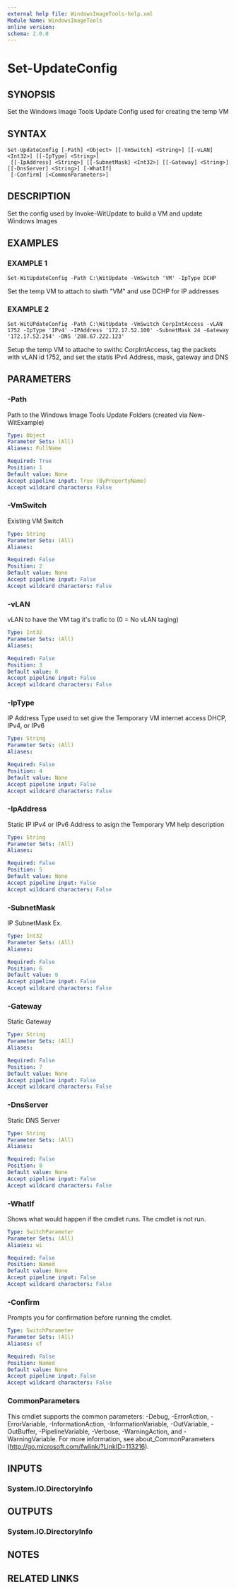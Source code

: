 ```yaml
---
external help file: WindowsImageTools-help.xml
Module Name: WindowsImageTools
online version:
schema: 2.0.0
---
```


# Set-UpdateConfig

## SYNOPSIS
Set the Windows Image Tools Update Config used for creating the temp VM

## SYNTAX

```
Set-UpdateConfig [-Path] <Object> [[-VmSwitch] <String>] [[-vLAN] <Int32>] [[-IpType] <String>]
 [[-IpAddress] <String>] [[-SubnetMask] <Int32>] [[-Gateway] <String>] [[-DnsServer] <String>] [-WhatIf]
 [-Confirm] [<CommonParameters>]
```

## DESCRIPTION
Set the config used by Invoke-WitUpdate to build a VM and update Windows Images

## EXAMPLES

### EXAMPLE 1
```
Set-WitUpdateConfig -Path C:\WitUpdate -VmSwitch 'VM' -IpType DCHP
```

Set the temp VM to attach to siwth "VM" and use DCHP for IP addresses

### EXAMPLE 2
```
Set-WitUPdateConfig -Path C:\WitUpdate -VmSwitch CorpIntAccess -vLAN 1752 -IpType 'IPv4' -IPAddress '172.17.52.100' -SubnetMask 24 -Gateway '172.17.52.254' -DNS '208.67.222.123'
```

Setup the temp VM to attache to swithc CorpIntAccess, tag the packets with vLAN id 1752, and set the statis IPv4 Address, mask, gateway and DNS

## PARAMETERS

### -Path
Path to the Windows Image Tools Update Folders (created via New-WitExample)

```yaml
Type: Object
Parameter Sets: (All)
Aliases: FullName

Required: True
Position: 1
Default value: None
Accept pipeline input: True (ByPropertyName)
Accept wildcard characters: False
```

### -VmSwitch
Existing VM Switch

```yaml
Type: String
Parameter Sets: (All)
Aliases:

Required: False
Position: 2
Default value: None
Accept pipeline input: False
Accept wildcard characters: False
```

### -vLAN
vLAN to have the VM tag it's trafic to (0 = No vLAN taging)

```yaml
Type: Int32
Parameter Sets: (All)
Aliases:

Required: False
Position: 3
Default value: 0
Accept pipeline input: False
Accept wildcard characters: False
```

### -IpType
IP Address Type used to set give the Temporary VM internet access DHCP, IPv4, or IPv6

```yaml
Type: String
Parameter Sets: (All)
Aliases:

Required: False
Position: 4
Default value: None
Accept pipeline input: False
Accept wildcard characters: False
```

### -IpAddress
Static IP IPv4 or IPv6 Address to asign the Temporary VM help description

```yaml
Type: String
Parameter Sets: (All)
Aliases:

Required: False
Position: 5
Default value: None
Accept pipeline input: False
Accept wildcard characters: False
```

### -SubnetMask
IP SubnetMask Ex.

```yaml
Type: Int32
Parameter Sets: (All)
Aliases:

Required: False
Position: 6
Default value: 0
Accept pipeline input: False
Accept wildcard characters: False
```

### -Gateway
Static Gateway

```yaml
Type: String
Parameter Sets: (All)
Aliases:

Required: False
Position: 7
Default value: None
Accept pipeline input: False
Accept wildcard characters: False
```

### -DnsServer
Static DNS Server

```yaml
Type: String
Parameter Sets: (All)
Aliases:

Required: False
Position: 8
Default value: None
Accept pipeline input: False
Accept wildcard characters: False
```

### -WhatIf
Shows what would happen if the cmdlet runs.
The cmdlet is not run.

```yaml
Type: SwitchParameter
Parameter Sets: (All)
Aliases: wi

Required: False
Position: Named
Default value: None
Accept pipeline input: False
Accept wildcard characters: False
```

### -Confirm
Prompts you for confirmation before running the cmdlet.

```yaml
Type: SwitchParameter
Parameter Sets: (All)
Aliases: cf

Required: False
Position: Named
Default value: None
Accept pipeline input: False
Accept wildcard characters: False
```

### CommonParameters
This cmdlet supports the common parameters: -Debug, -ErrorAction, -ErrorVariable, -InformationAction, -InformationVariable, -OutVariable, -OutBuffer, -PipelineVariable, -Verbose, -WarningAction, and -WarningVariable.
For more information, see about_CommonParameters (http://go.microsoft.com/fwlink/?LinkID=113216).

## INPUTS

### System.IO.DirectoryInfo
## OUTPUTS

### System.IO.DirectoryInfo
## NOTES

## RELATED LINKS
